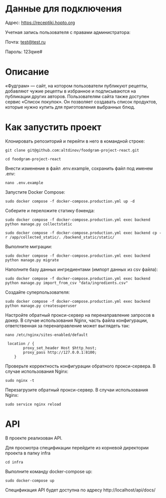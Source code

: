 # Данные для подключения
Адрес: https://receptiki.hopto.org

Учетная запись пользователя с правами администратора:

Почта: test@test.ru

Пароль: 123qwe#

# Описание

«Фудграм» — сайт, на котором пользователи публикуют рецепты, добавляют чужие рецепты в избранное и подписываются на публикации других авторов. Пользователям сайта также доступен сервис «Список покупок». Он позволяет создавать список продуктов, которые нужно купить для приготовления выбранных блюд.

# Как запустить проект
Клонировать репозиторий и перейти в него в командной строке:
```
git clone git@github.com:altdinov/foodgram-project-react.git
```

```
cd foodgram-project-react
```

Внести изменение в файл .env.example, сохранить файл под именем .env:

```
nano .env.example
```

Запустите Docker Compose:

```
sudo docker compose -f docker-compose.production.yml up -d
```

Соберите и переложите статику бэкенда:

```
sudo docker compose -f docker-compose.production.yml exec backend python manage.py collectstatic
```

```
sudo docker compose -f docker-compose.production.yml exec backend cp -r /app/collected_static/. /backend_static/static/
```

Выполните миграции:

```
sudo docker compose -f docker-compose.production.yml exec backend python manage.py migrate
```

Наполните базу данных ингредиентами (импорт данных из csv файла):

```
sudo docker compose -f docker-compose.production.yml exec backend python manage.py import_from_csv "data/ingredients.csv"

```
Создайте суперпользователя:

```
sudo docker compose -f docker-compose.production.yml exec backend python manage.py createsuperuser
```

Настройте обратный прокси-сервер на перенаправление запросов в докер.
В случае использования Nginx, часть файла конфигурации, ответственная за перенаправление может выглядеть так:

```
nano /etc/nginx/sites-enabled/default
```

```
 location / {
        proxy_set_header Host $http_host;
        proxy_pass http://127.0.0.1:8100;
    }
```

Проверьте корректность конфигурации обратного прокси-сервера.
В случае использования Nginx:

```
sudo nginx -t
```

Перезагрузите обратный прокси-сервер.
В случаи использования Nginx:

```
sudo service nginx reload
```

# API
В проекте реализован API.

Для просмотра спецификации перейдите из корневой директории проекта в папку infra

```
cd infra
```

Выполните команду docker-compose up:

```
sudo docker-compose up
```

Спецификация API будет доступна по адресу http://localhost/api/docs/
